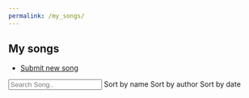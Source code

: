 ```yaml
---
permalink: /my_songs/
---
```


<section id="banner">
	<h2>My songs</h2>
		<ul class="actions vertical">
		<li><a class="button special icon fa-upload big" id="uploadSongBtn" href="{{'/songs/new' | absolute_url}}">Submit new song</a></li>
	</ul>
</section>
<section id="one" class="wrapper style2">
	<div class="container">
		<div id="songList">
			<div id="searchOptions">
			<input class="search" placeholder="Search Song.."/>
			<span class="sort button small" data-sort="name">Sort by name</span>
			<span class="sort button small" data-sort="author">Sort by author</span>
			<span class="sort button small" data-sort="timestamp">Sort by date</span>
		</div>
			<ul class="list">
			</ul>
			<ul class="pagination"></ul>
			<div id="noSongsText" style="display:none;"><h1 class="text-center"> You have no songs :( </h1></div>
		</div>
		<!-- List item template -->
		<div style="display:none;">
			<li id="song-item" class="row songItem">
				<p class="id" style="display:none;"></p>
				<div class="col-sm">
					<strong>Name</strong> 	<p class="name"></p>
				</div>
				<div class="col-sm">
					<strong>Original author</strong> <p class="original_author"></p>
				</div>
				<div class="col-sm">
					<strong>Date</strong> 	<p class="date timestamp" data-timestamp=""></p>
				</div>
				<div class="col-sm">
					<strong>Download</strong> <p><a class="download icon fa-download"></a></p>
				</div>
                <div class="col-sm">
					<strong>Edit</strong> <p><a class="update icon fa-pencil"></a></p>
				</div>
                <div class="col-sm">
					<strong>Delete</strong> <p><a class="delete icon fa-trash" href="javascript:void(0);"></a></p>
				</div>
                <div class="col-sm">
					<strong>Status</strong> <p><a class="status"></a></p>
				</div>
			</li>
		</div>
		<script src="{{ '/assets/js/my_songs.js' | absolute_url}}"></script>
	</div>
</section>